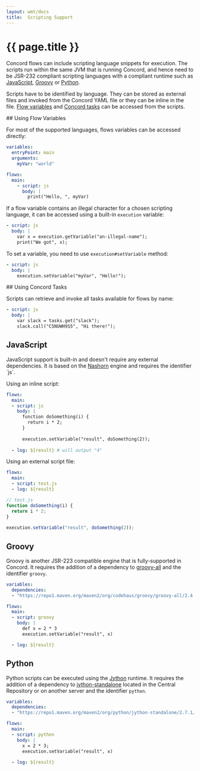 ```yaml
---
layout: wmt/docs
title:  Scripting Support
---
```


# {{ page.title }} 

Concord flows can include scripting language snippets for execution. The
scripts run within the same JVM that is running Concord, and hence need to be
JSR-232 compliant scripting languages with a compliant runtime such as
[JavaScript](#javascript), [Groovy](#groovy) or [Python](#python).

Scripts have to be identified by language. They can be stored as external files
and invoked from the Concord YAML file or they can be inline in the file. 
[Flow variables](#variables) and [Concord tasks](#tasks) can be accessed
from the scripts.

<a name="variables">
## Using Flow Variables

For most of the supported languages, flows variables can be accessed
directly:

```yaml
variables:
  entryPoint: main
  arguments:
    myVar: "world"

flows:
  main:
    - script: js
      body: |
        print("Hello, ", myVar)
```

If a flow variable contains an illegal character for a chosen scripting
language, it can be accessed using a built-in `execution` variable:

```yaml
- script: js
  body: |
    var x = execution.getVariable("an-illegal-name");
    print("We got", x);
```

To set a variable, you need to use `execution#setVariable` method:

```yaml
- script: js
  body: |
    execution.setVariable("myVar", "Hello!");
```

<a name="tasks">
## Using Concord Tasks

Scripts can retrieve and invoke all tasks available for flows by name:

```yaml
- script: js
  body: |
    var slack = tasks.get("slack");
    slack.call("C5NUWH9S5", "Hi there!");
```

## JavaScript

JavaScript support is built-in and doesn't require any external
dependencies. It is based on the 
[Nashorn](https://en.wikipedia.org/wiki/Nashorn_(JavaScript_engine))
engine and requires the identifier `js`.

Using an inline script:

```yaml
flows:
  main:
  - script: js
    body: |
      function doSomething(i) {
        return i * 2;
      }
        
      execution.setVariable("result", doSomething(2));
        
  - log: ${result} # will output "4"
```

Using an external script file:

```yaml
flows:
  main:
  - script: test.js
  - log: ${result}
```

```javascript
// test.js
function doSomething(i) {
  return i * 2;
}
        
execution.setVariable("result", doSomething(2));
```

## Groovy

Groovy is another JSR-223 compatible engine that is fully-supported in
Concord. It requires the addition of a dependency to
[groovy-all](http://repo1.maven.org/maven2/org/codehaus/groovy/groovy-all/) and
the identifier `groovy`.


```yaml
variables:
  dependencies:
  - "https://repo1.maven.org/maven2/org/codehaus/groovy/groovy-all/2.4.12/groovy-all-2.4.12.jar"

flows:
  main:
  - script: groovy
    body: |
      def x = 2 * 3
      execution.setVariable("result", x)

  - log: ${result}
```

## Python

Python scripts can be executed using the [Jython](http://www.jython.org/)
runtime. It requires the addition of a dependency to
[jython-standalone](https://repo1.maven.org/maven2/org/python/jython-standalone)
located in the Central Repository or on another server and the identifier
`python`.


```yaml
variables:
  dependencies:
  - "https://repo1.maven.org/maven2/org/python/jython-standalone/2.7.1/jython-standalone-2.7.1.jar"

flows:
  main:
  - script: python
    body: |
      x = 2 * 3;
      execution.setVariable("result", x)
      
  - log: ${result}
```
